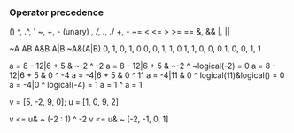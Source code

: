 ### Operator precedence

()
^, .^, '
~, +, - (unary)
*, /, .*, ./
+, -
~= < <= > >= ==
&, &&
|, ||

~A AB A&B A|B ~A&(A|B)
0,  1,  0,  1,  0
0,  0,  1,  1,  0
1,  1,  0,  0,  0
1,  0,  0,  1,  1

a = 8 - 12|6 + 5 & ~-2
                    ^ -2
a = 8 - 12|6 + 5 & ~-2
                   ^ ~logical(-2) = 0
a = 8 - 12|6 + 5 & 0
      ^ -4
a = -4|6 + 5 & 0
         ^ 11
a = -4|11 & 0
          ^ logical(11)&logical() = 0
a = -4|0
      ^ logical(-4) = 1
a = 1
  ^ a = 1



v = [5, -2, 9, 0]; u = [1, 0, 9, 2]

v <= u& ~ (-2 : 1)
           ^ -2
v <= u& ~ [-2, -1, 0, 1]

